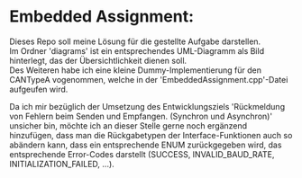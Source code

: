 # Embedded Assignment:<br>
Dieses Repo soll meine Lösung für die gestellte Aufgabe darstellen.<br>
Im Ordner 'diagrams' ist ein entsprechendes UML-Diagramm als Bild hinterlegt, das der Übersichtlichkeit dienen soll.<br>
Des Weiteren habe ich eine kleine Dummy-Implementierung für den CANTypeA vogenommen, welche in der 'EmbeddedAssignment.cpp'-Datei aufgeufen wird.<br>

Da ich mir bezüglich der Umsetzung des Entwicklungsziels 'Rückmeldung von Fehlern beim Senden und Empfangen. (Synchron und Asynchron)' unsicher bin, möchte ich an dieser Stelle gerne noch ergänzend hinzufügen, dass man die Rückgabetypen der Interface-Funktionen auch so abändern kann, dass ein entsprechende ENUM zurückgegeben wird, das entsprechende Error-Codes darstellt (SUCCESS, INVALID_BAUD_RATE, INITIALIZATION_FAILED, ...).
